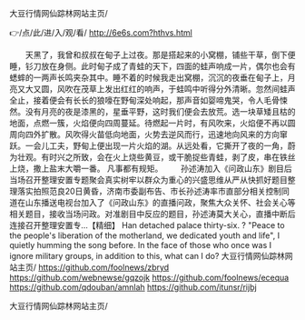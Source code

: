
大豆行情网仙踪林网站主页/




👉/点/此/进/入/观/看/ http://6e6s.com?hthvs.html




　　天黑了，我曾和叔叔在甸子上过夜。那是搭起来的小窝棚，铺些干草，倒下便睡，钐刀放在身侧。此时甸子成了青蛙的天下，四面的蛙声响成一片，偶尔也会有蟋蟀的一两声长鸣夹杂其中。睡不着的时候我走出窝棚，沉沉的夜垂在甸子上，月亮又大又圆，风吹在茂草上发出红红的响声，于蛙鸣中听得分外清晰。忽然间蛙声全止，接着便会有长长的狼嚎在野甸深处响起，那声音如婴啼鬼哭，令人毛骨悚然。没有月亮的夜是漆黑的，星垂平野，这时我们便会去放荒。选一块草矮且枯的地面，点燃一簇，火焰便向四周蔓延。待燃起一片时，有风吹来，火焰便不再以圆周向四外扩散。风吹得火苗低向地面，火势去逆风而行，迅速地向风来的方向窜跃。一会儿工夫，野甸上便出现一片火焰的湖。从远处看，它撕开了夜的一角，蔚为壮观。有时兴之所致，会在火上烧些黄豆，或干脆捉些青蛙，剥了皮，串在铁丝上烧，撒上盐末大嚼一番。
		凡事都有规矩。
　　孙述涛加入《问政山东》剧目后当场召开整理安置专题聚会真实树牢以群众为重心的兴盛思维从严从快抓好题目整理落实拍照范良20日黄昏，济南市委副布告、市长孙述涛率市直部分相关控制同道在山东播送电视台加入了《问政山东》的直播问政，聚焦大众关怀、社会关心等相关题目，接收当场问政。对准剧目中反应的题目，孙述涛莫大关心，直播中断后连接召开整理安置专…【精细】
Han detached palace thirty-six.
?
"Peace to the people's liberation of the motherland, we dedicated youth and life", I quietly humming the song before.
In the face of those who once was I ignore military groups, in addition to this, what can I do?
大豆行情网仙踪林网站主页/ https://github.com/foolnews/zbryd
https://github.com/webnewse/gqzojk
https://github.com/foolnews/ecequa
https://github.com/qdouban/amnlah
https://github.com/itunsr/rijbj





大豆行情网仙踪林网站主页/
